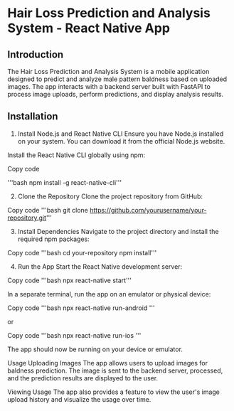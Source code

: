 # Hair Loss Prediction and Analysis System - React Native App

## Introduction
The Hair Loss Prediction and Analysis System is a mobile application designed to predict and analyze male pattern baldness based on uploaded images. The app interacts with a backend server built with FastAPI to process image uploads, perform predictions, and display analysis results.

## Installation
1. Install Node.js and React Native CLI
Ensure you have Node.js installed on your system. You can download it from the official Node.js website.

Install the React Native CLI globally using npm:

Copy code

'''bash
    npm install -g react-native-cli'''

2. Clone the Repository
Clone the project repository from GitHub:


Copy code
'''bash
    git clone https://github.com/yourusername/your-repository.git'''

3. Install Dependencies
Navigate to the project directory and install the required npm packages:

Copy code
'''bash
    cd your-repository
    npm install'''

4. Run the App
Start the React Native development server:


Copy code
'''bash
    npx react-native start'''

In a separate terminal, run the app on an emulator or physical device:

Copy code
'''bash
    npx react-native run-android
'''

or

Copy code
'''bash
    npx react-native run-ios
'''

The app should now be running on your device or emulator.

Usage
Uploading Images
The app allows users to upload images for baldness prediction. The image is sent to the backend server, processed, and the prediction results are displayed to the user.

Viewing Usage
The app also provides a feature to view the user's image upload history and visualize the usage over time.